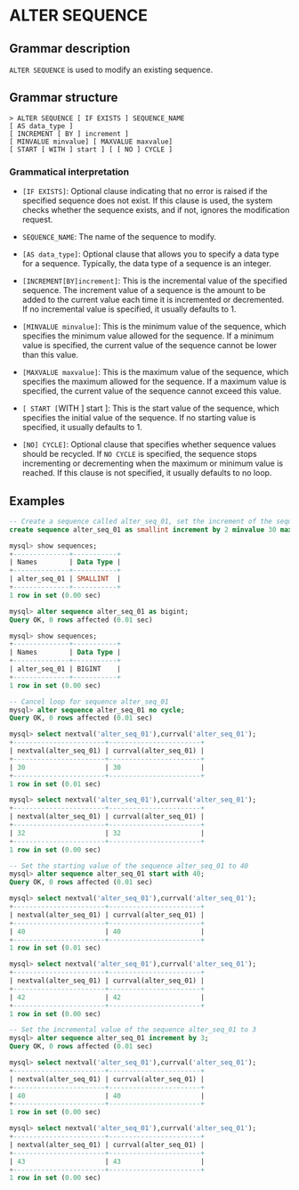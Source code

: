 # **ALTER SEQUENCE**

## **Grammar description**

`ALTER SEQUENCE` is used to modify an existing sequence.

## **Grammar structure**

```
> ALTER SEQUENCE [ IF EXISTS ] SEQUENCE_NAME
[ AS data_type ]
[ INCREMENT [ BY ] increment ]
[ MINVALUE minvalue] [ MAXVALUE maxvalue]
[ START [ WITH ] start ] [ [ NO ] CYCLE ]
```

### Grammatical interpretation

- `[IF EXISTS]`: Optional clause indicating that no error is raised if the specified sequence does not exist. If this clause is used, the system checks whether the sequence exists, and if not, ignores the modification request.

- `SEQUENCE_NAME`: The name of the sequence to modify.

- `[AS data_type]`: Optional clause that allows you to specify a data type for a sequence. Typically, the data type of a sequence is an integer.

- `[INCREMENT[BY]increment]`: This is the incremental value of the specified sequence. The increment value of a sequence is the amount to be added to the current value each time it is incremented or decremented. If no incremental value is specified, it usually defaults to 1.

- `[MINVALUE minvalue]`: This is the minimum value of the sequence, which specifies the minimum value allowed for the sequence. If a minimum value is specified, the current value of the sequence cannot be lower than this value.

- `[MAXVALUE maxvalue]`: This is the maximum value of the sequence, which specifies the maximum allowed for the sequence. If a maximum value is specified, the current value of the sequence cannot exceed this value.

- `[ START [`WITH ] start ]: This is the start value of the sequence, which specifies the initial value of the sequence. If no starting value is specified, it usually defaults to 1.

- `[NO] CYCLE]`: Optional clause that specifies whether sequence values should be recycled. If `NO CYCLE` is specified, the sequence stops incrementing or decrementing when the maximum or minimum value is reached. If this clause is not specified, it usually defaults to no loop.

## **Examples**

```sql
-- Create a sequence called alter_seq_01, set the increment of the sequence to 2, set the minimum value of the sequence to 30 and the maximum value to 100, and enable the loop
create sequence alter_seq_01 as smallint increment by 2 minvalue 30 maxvalue 100 cycle;

mysql> show sequences;
+--------------+-----------+
| Names        | Data Type |
+--------------+-----------+
| alter_seq_01 | SMALLINT  |
+--------------+-----------+
1 row in set (0.00 sec)

mysql> alter sequence alter_seq_01 as bigint;
Query OK, 0 rows affected (0.01 sec)

mysql> show sequences;
+--------------+-----------+
| Names        | Data Type |
+--------------+-----------+
| alter_seq_01 | BIGINT    |
+--------------+-----------+
1 row in set (0.00 sec)

-- Cancel loop for sequence alter_seq_01
mysql> alter sequence alter_seq_01 no cycle;
Query OK, 0 rows affected (0.01 sec)

mysql> select nextval('alter_seq_01'),currval('alter_seq_01');
+-----------------------+-----------------------+
| nextval(alter_seq_01) | currval(alter_seq_01) |
+-----------------------+-----------------------+
| 30                    | 30                    |
+-----------------------+-----------------------+
1 row in set (0.01 sec)

mysql> select nextval('alter_seq_01'),currval('alter_seq_01');
+-----------------------+-----------------------+
| nextval(alter_seq_01) | currval(alter_seq_01) |
+-----------------------+-----------------------+
| 32                    | 32                    |
+-----------------------+-----------------------+
1 row in set (0.00 sec)

-- Set the starting value of the sequence alter_seq_01 to 40
mysql> alter sequence alter_seq_01 start with 40;
Query OK, 0 rows affected (0.01 sec)

mysql> select nextval('alter_seq_01'),currval('alter_seq_01');
+-----------------------+-----------------------+
| nextval(alter_seq_01) | currval(alter_seq_01) |
+-----------------------+-----------------------+
| 40                    | 40                    |
+-----------------------+-----------------------+
1 row in set (0.01 sec)

mysql> select nextval('alter_seq_01'),currval('alter_seq_01');
+-----------------------+-----------------------+
| nextval(alter_seq_01) | currval(alter_seq_01) |
+-----------------------+-----------------------+
| 42                    | 42                    |
+-----------------------+-----------------------+
1 row in set (0.00 sec)

-- Set the incremental value of the sequence alter_seq_01 to 3
mysql> alter sequence alter_seq_01 increment by 3;
Query OK, 0 rows affected (0.01 sec)

mysql> select nextval('alter_seq_01'),currval('alter_seq_01');
+-----------------------+-----------------------+
| nextval(alter_seq_01) | currval(alter_seq_01) |
+-----------------------+-----------------------+
| 40                    | 40                    |
+-----------------------+-----------------------+
1 row in set (0.00 sec)

mysql> select nextval('alter_seq_01'),currval('alter_seq_01');
+-----------------------+-----------------------+
| nextval(alter_seq_01) | currval(alter_seq_01) |
+-----------------------+-----------------------+
| 43                    | 43                    |
+-----------------------+-----------------------+
1 row in set (0.00 sec)
```
